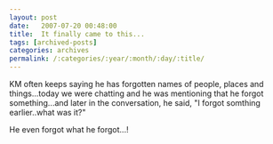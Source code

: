 ```yaml
---
layout: post
date:	2007-07-20 00:48:00
title:  It finally came to this...
tags: [archived-posts]
categories: archives
permalink: /:categories/:year/:month/:day/:title/
---
```

KM often keeps saying he has forgotten names of people, places and things...today we were chatting and he was mentioning that he forgot something...and later in the conversation, he said, "I forgot somthing earlier..what was it?"

He even forgot what he forgot...!
